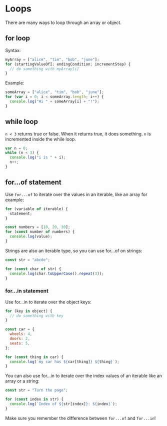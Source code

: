 # Loops

There are many ways to loop through an array or object.

## for loop

Syntax:

```js
myArray = ["alice", "tim", "bob", "june"];
for (startingValueOfI; endingCondition; incrementStep) {
  // do something with myArray[i]
}
```

Example:

```js
someArray = ["alice", "tim", "bob", "june"];
for (var i = 0; i < someArray.length; i++) {
  console.log("Hi " + someArray[i] + "!");
}
```

## while loop

`n < 3` returns true or false.
When it returns true, it does something.
`n` is incremented inside the while loop.

```js
var n = 0;
while (n < 3) {
  console.log("i is " + i);
  n++;
}
```

## for...of statement

Use `for...of` to iterate over the values in an iterable, like an array for example:

```js
for (variable of iterable) {
  statement;
}
```

```js
const numbers = [10, 20, 30];
for (const number of numbers) {
  console.log(value);
}
```

Strings are also an iterable type, so you can use for...of on strings:

```js
const str = "abcde";

for (const char of str) {
  console.log(char.toUpperCase().repeat(3));
}
```

### for...in statement

Use for...in to iterate over the object keys:

```js
for (key in object) {
  // do something with key
}
```

```js
const car = {
  wheels: 4,
  doors: 2,
  seats: 5,
};

for (const thing in car) {
  console.log(`my car has ${car[thing]} ${thing}`);
}
```

You can also use for...in to iterate over the index values of an iterable like an array or a string:

```js
const str = "Turn the page";

for (const index in str) {
  console.log(`Index of ${str[index]}: ${index}`);
}
```

Make sure you remember the difference between `for...of` and `for...in`!

